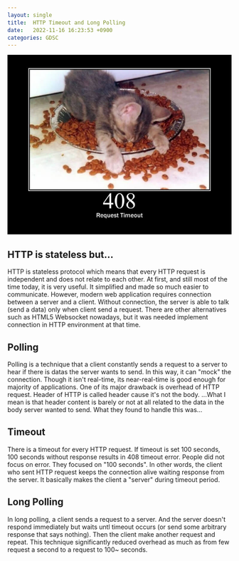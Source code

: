 ```yaml
---
layout: single
title:  HTTP Timeout and Long Polling
date:   2022-11-16 16:23:53 +0900
categories: GDSC
---
```


![408 Timeout](/assets/images/408.jpg)
<p align = "center">
</p>


## HTTP is stateless but...
HTTP is stateless protocol which means that every HTTP request is independent and does not relate to each other. At first, and still most of the time today, it is very useful. It simplified and made so much easier to communicate. 
However, modern web application requires connection between a server and a client. Without connection, the server is able to talk (send a data) only when client send a request. 
There are other alternatives such as HTML5 Websocket nowadays, but it was needed implement connection in HTTP environment at that time.


## Polling
Polling is a technique that a client constantly sends a request to a server to hear if there is datas the server wants to send. In this way, it can "mock" the connection. Though it isn't real-time, its near-real-time is good enough for majority of applications. 
One of its major drawback is overhead of HTTP request. Header of HTTP is called header cause it's not the body. ...What I mean is that header content is barely or not at all related to the data in the body server wanted to send.
What they found to handle this was...


## Timeout
There is a timeout for every HTTP request. If timeout is set 100 seconds, 100 seconds without response results in 408 timeout error. People did not focus on error. They focused on "100 seconds". In other words, the client who sent HTTP request keeps the connection alive waiting response from the server. It basically makes the client a "server" during timeout period.


## Long Polling
In long polling, a client sends a request to a server. And the server doesn't respond immediately but waits untl timeout occurs (or send some arbitrary response that says nothing). Then the client make another request and repeat. This technique significantly reduced overhead as much as from few request a second to a request to 100~ seconds.
